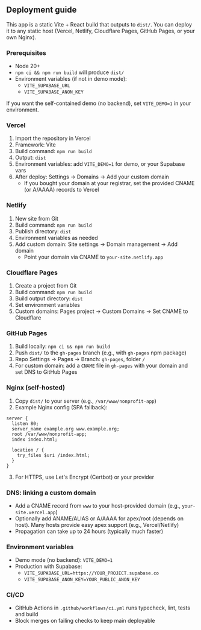 ## Deployment guide

This app is a static Vite + React build that outputs to `dist/`. You can deploy it to any static host (Vercel, Netlify, Cloudflare Pages, GitHub Pages, or your own Nginx).

### Prerequisites
- Node 20+
- `npm ci && npm run build` will produce `dist/`
- Environment variables (if not in demo mode):
  - `VITE_SUPABASE_URL`
  - `VITE_SUPABASE_ANON_KEY`

If you want the self-contained demo (no backend), set `VITE_DEMO=1` in your environment.

### Vercel
1. Import the repository in Vercel
2. Framework: Vite
3. Build command: `npm run build`
4. Output: `dist`
5. Environment variables: add `VITE_DEMO=1` for demo, or your Supabase vars
6. After deploy: Settings → Domains → Add your custom domain
   - If you bought your domain at your registrar, set the provided CNAME (or A/AAAA) records to Vercel

### Netlify
1. New site from Git
2. Build command: `npm run build`
3. Publish directory: `dist`
4. Environment variables as needed
5. Add custom domain: Site settings → Domain management → Add domain
   - Point your domain via CNAME to `your-site.netlify.app`

### Cloudflare Pages
1. Create a project from Git
2. Build command: `npm run build`
3. Build output directory: `dist`
4. Set environment variables
5. Custom domains: Pages project → Custom Domains → Set CNAME to Cloudflare

### GitHub Pages
1. Build locally: `npm ci && npm run build`
2. Push `dist/` to the `gh-pages` branch (e.g., with `gh-pages` npm package)
3. Repo Settings → Pages → Branch: `gh-pages`, folder `/`
4. For custom domain: add a `CNAME` file in `gh-pages` with your domain and set DNS to GitHub Pages

### Nginx (self-hosted)
1. Copy `dist/` to your server (e.g., `/var/www/nonprofit-app`)
2. Example Nginx config (SPA fallback):
```
server {
  listen 80;
  server_name example.org www.example.org;
  root /var/www/nonprofit-app;
  index index.html;

  location / {
    try_files $uri /index.html;
  }
}
```
3. For HTTPS, use Let's Encrypt (Certbot) or your provider

### DNS: linking a custom domain
- Add a CNAME record from `www` to your host-provided domain (e.g., `your-site.vercel.app`)
- Optionally add ANAME/ALIAS or A/AAAA for apex/root (depends on host). Many hosts provide easy apex support (e.g., Vercel/Netlify)
- Propagation can take up to 24 hours (typically much faster)

### Environment variables
- Demo mode (no backend): `VITE_DEMO=1`
- Production with Supabase:
  - `VITE_SUPABASE_URL=https://YOUR_PROJECT.supabase.co`
  - `VITE_SUPABASE_ANON_KEY=YOUR_PUBLIC_ANON_KEY`

### CI/CD
- GitHub Actions in `.github/workflows/ci.yml` runs typecheck, lint, tests and build
- Block merges on failing checks to keep main deployable

